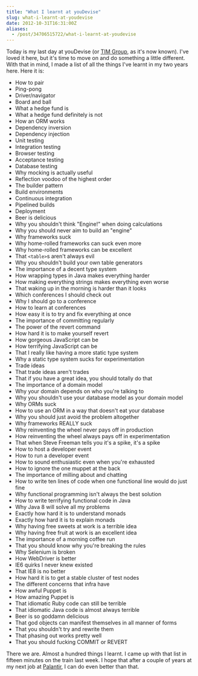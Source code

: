 ```yaml
---
title: "What I learnt at youDevise"
slug: what-i-learnt-at-youdevise
date: 2012-10-31T16:31:00Z
aliases:
  - /post/34706515722/what-i-learnt-at-youdevise
---
```


Today is my last day at youDevise (or [TIM Group](http://timgroup.com/),
as it's now known). I've loved it here, but it's time to move on and do
something a little different. With that in mind, I made a list of all
the things I've learnt in my two years here. Here it is:

<!--more-->

-   How to pair
-   Ping-pong
-   Driver/navigator
-   Board and ball
-   What a hedge fund is
-   What a hedge fund definitely is not
-   How an ORM works
-   Dependency inversion
-   Dependency injection
-   Unit testing
-   Integration testing
-   Browser testing
-   Acceptance testing
-   Database testing
-   Why mocking is actually useful
-   Reflection voodoo of the highest order
-   The builder pattern
-   Build environments
-   Continuous integration
-   Pipelined builds
-   Deployment
-   Beer is delicious
-   Why you shouldn't think "Engine!" when doing calculations
-   Why you should never aim to build an "engine"
-   Why frameworks suck
-   Why home-rolled frameworks can suck even more
-   Why home-rolled frameworks can be excellent
-   That `<table>`s aren't always evil
-   Why you shouldn't build your own table generators
-   The importance of a decent type system
-   How wrapping types in Java makes everything harder
-   How making everything strings makes everything even worse
-   That waking up in the morning is harder than it looks
-   Which conferences I should check out
-   Why I should go to a conference
-   How to learn at conferences
-   How easy it is to try and fix everything at once
-   The importance of committing regularly
-   The power of the revert command
-   How hard it is to make yourself revert
-   How gorgeous JavaScript can be
-   How terrifying JavaScript can be
-   That I really like having a more static type system
-   Why a static type system sucks for experimentation
-   Trade ideas
-   That trade ideas aren't trades
-   That if you have a great idea, you should totally do that
-   The importance of a domain model
-   Why your domain depends on who you're talking to
-   Why you shouldn't use your database model as your domain model
-   Why ORMs suck
-   How to use an ORM in a way that doesn't eat your database
-   Why you should just avoid the problem altogether
-   Why frameworks REALLY suck
-   Why reinventing the wheel never pays off in production
-   How reinventing the wheel always pays off in experimentation
-   That when Steve Freeman tells you it's a spike, it's a spike
-   How to host a developer event
-   How to run a developer event
-   How to sound enthusiastic even when you're exhausted
-   How to ignore the one muppet at the back
-   The importance of milling about and chatting
-   How to write ten lines of code when one functional line would do
    just fine
-   Why functional programming isn't always the best solution
-   How to write terrifying functional code in Java
-   Why Java 8 will solve all my problems
-   Exactly how hard it is to understand monads
-   Exactly how hard it is to explain monads
-   Why having free sweets at work is a terrible idea
-   Why having free fruit at work is an excellent idea
-   The importance of a morning coffee run
-   That you should know why you're breaking the rules
-   Why Selenium is broken
-   How WebDriver is better
-   IE6 quirks I never knew existed
-   That IE8 is no better
-   How hard it is to get a stable cluster of test nodes
-   The different concerns that infra have
-   How awful Puppet is
-   How amazing Puppet is
-   That idiomatic Ruby code can still be terrible
-   That idiomatic Java code is almost always terrible
-   Beer is so goddamn delicious
-   That god objects can manifest themselves in all manner of forms
-   That you shouldn't try and rewrite them
-   That phasing out works pretty well
-   That you should fucking COMMIT or REVERT

There we are. Almost a hundred things I learnt. I came up with that list
in fifteen minutes on the train last week. I hope that after a couple of
years at my next job at [Palantir](http://palantir.com/), I can do even
better than that.
